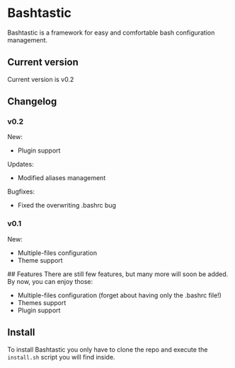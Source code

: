 # Bashtastic

Bashtastic is a framework for easy and comfortable bash configuration
management.

## Current version
Current version is v0.2

## Changelog
### v0.2
New:

* Plugin support

Updates:

* Modified aliases management

Bugfixes:

* Fixed the overwriting .bashrc bug

### v0.1
New:

* Multiple-files configuration
* Theme support

## Features
There are still few features, but many more will soon be added. By now, you can
enjoy those:

* Multiple-files configuration (forget about having only the .bashrc file!)
* Themes support
* Plugin support

## Install
To install Bashtastic you only have to clone the repo and execute the
`install.sh` script you will find inside.
